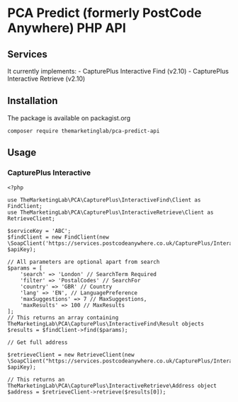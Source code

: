 # PCA Predict (formerly PostCode Anywhere) PHP API

## Services

It currently implements:
    - CapturePlus Interactive Find (v2.10)
    - CapturePlus Interactive Retrieve (v2.10)

## Installation

The package is available on packagist.org

`composer require themarketinglab/pca-predict-api`

## Usage

### CapturePlus Interactive

```
<?php

use TheMarketingLab\PCA\CapturePlus\InteractiveFind\Client as FindClient;
use TheMarketingLab\PCA\CapturePlus\InteractiveRetrieve\Client as RetrieveClient;

$serviceKey = 'ABC';
$findClient = new FindClient(new \SoapClient('https://services.postcodeanywhere.co.uk/CapturePlus/Interactive/Find/v2.10/wsdlnew.ws'), $apiKey);

// All parameters are optional apart from search
$params = [
    'search' => 'London' // SearchTerm Required
    'filter' => 'PostalCodes' // SearchFor
    'country' => 'GBR' // Country
    'lang' => 'EN', // LanguagePreference
    'maxSuggestions' => 7 // MaxSuggestions,
    'maxResults' => 100 // MaxResults
];
// This returns an array containing TheMarketingLab\PCA\CapturePlus\InteractiveFind\Result objects
$results = $findClient->find($params);

// Get full address

$retrieveClient = new RetrieveClient(new \SoapClient("https://services.postcodeanywhere.co.uk/CapturePlus/Interactive/Retrieve/v2.10/wsdlnew.ws"), $apiKey);

// This returns an TheMarketingLab\PCA\CapturePlus\InteractiveRetrieve\Address object
$address = $retrieveClient->retrieve($results[0]);

```
